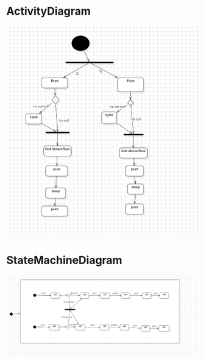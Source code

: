 # ActivityDiagram
![ActivityDiagram.png](diagram%2FActivityDiagram.png)
# StateMachineDiagram
![stateMachineDiagram.png](diagram%2FstateMachineDiagram.png)
